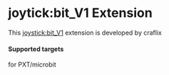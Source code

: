 # joytick:bit_V1 Extension

This [joystick:bit_V1](https://www.elecfreaks.com/learn-en/microbitExtensionModule/joystick_bit_v1.html) extension is developed by craflix

#### Supported targets
for PXT/microbit
